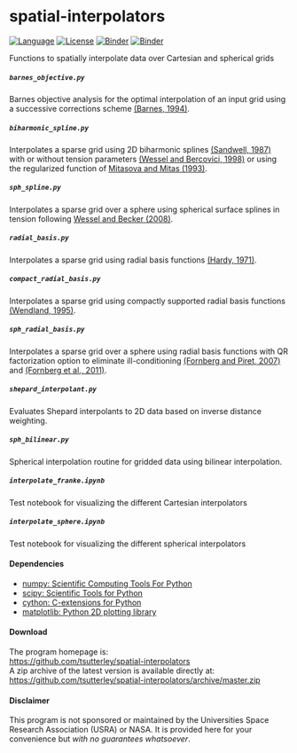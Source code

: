 spatial-interpolators
=====================

[![Language](https://img.shields.io/badge/python-v3.7-green.svg)](https://www.python.org/)
[![License](https://img.shields.io/badge/license-MIT-green.svg)](https://github.com/tsutterley/spatial-interpolators/blob/master/LICENSE)
[![Binder](https://mybinder.org/badge_logo.svg)](https://mybinder.org/v2/gh/tsutterley/spatial-interpolators/master)
[![Binder](https://binder.pangeo.io/badge.svg)](https://binder.pangeo.io/v2/gh/tsutterley/spatial-interpolators/master)

Functions to spatially interpolate data over Cartesian and spherical grids

##### `barnes_objective.py`
Barnes objective analysis for the optimal interpolation of an input grid using
	a successive corrections scheme
	[(Barnes, 1994)](https://doi.org/10.1175/1520-0426%281994%29011<1433:AOTBOA>2.0.CO;2).  

##### `biharmonic_spline.py`
Interpolates a sparse grid using 2D biharmonic splines
	[(Sandwell, 1987)](https://doi.org/10.1029/GL014i002p00139)
	with or without tension parameters
	[(Wessel and Bercovici, 1998)](https://doi.org/10.1023/A:1021713421882)
	or using the regularized function of
	[Mitasova and Mitas (1993)](https://doi.org/10.1007/BF00893171).  

##### `sph_spline.py`
Interpolates a sparse grid over a sphere using spherical surface splines in
	tension following [Wessel and Becker (2008)](10.1111/j.1365-246X.2008.03829.x).

##### `radial_basis.py`
Interpolates a sparse grid using radial basis functions
	[(Hardy, 1971)](https://doi.org/10.1029/JB076i008p01905).  

##### `compact_radial_basis.py`
Interpolates a sparse grid using compactly supported radial basis functions
	[(Wendland, 1995)](https://doi.org/10.1007/BF02123482).  

##### `sph_radial_basis.py`
Interpolates a sparse grid over a sphere using radial basis functions with
	QR factorization option to eliminate ill-conditioning
	[(Fornberg and Piret, 2007)](https://doi.org/10.1137/060671991) and
	[(Fornberg et al., 2011)](https://doi.org/10.1137/09076756X).  

##### `shepard_interpolant.py`
Evaluates Shepard interpolants to 2D data based on inverse distance weighting.  

##### `sph_bilinear.py`
Spherical interpolation routine for gridded data using bilinear interpolation.  

##### `interpolate_franke.ipynb`
Test notebook for visualizing the different Cartesian interpolators

##### `interpolate_sphere.ipynb`
Test notebook for visualizing the different spherical interpolators

#### Dependencies
 - [numpy: Scientific Computing Tools For Python](https://numpy.org)  
 - [scipy: Scientific Tools for Python](https://docs.scipy.org/doc//)  
 - [cython: C-extensions for Python](http://cython.org/)  
 - [matplotlib: Python 2D plotting library](https://matplotlib.org/)  

#### Download
The program homepage is:   
https://github.com/tsutterley/spatial-interpolators   
A zip archive of the latest version is available directly at:    
https://github.com/tsutterley/spatial-interpolators/archive/master.zip  

#### Disclaimer  
This program is not sponsored or maintained by the Universities Space Research Association (USRA) or NASA.
It is provided here for your convenience but _with no guarantees whatsoever_.  
